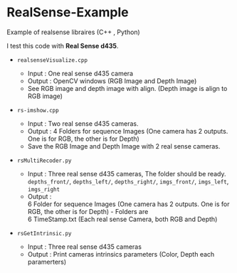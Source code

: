 # RealSense-Example

Example of realsense libraires (C++ , Python)  

I test this code with **Real Sense d435**.  

- `realsenseVisualize.cpp`
  - Input : One real sense d435 camera  
  - Output : OpenCV windows (RGB Image and Depth Image)  
  - See RGB image and depth image with align. (Depth image is align to RGB image)  
  
- `rs-imshow.cpp`
  - Input : Two real sense d435 cameras.  
  - Output : 4 Folders for sequence Images (One camera has 2 outputs. One is for RGB, the other is for Depth)  
  - Save the RGB Image and Depth Image with 2 real sense cameras.  

- `rsMultiRecoder.py`  
  - Input : Three real sense d435 cameras, The folder should be ready.  
  `depths_front/`, `depths_left/`, `depths_right/`, `imgs_front/`, `imgs_left`, `imgs_right`  
  - Output :  
    6 Folder for sequence Images (One camera has 2 outputs. One is for RGB, the other is for Depth) - Folders are  
    6 TimeStamp.txt (Each real sense Camera, both RGB and Depth)  
 
- `rsGetIntrinsic.py`  
  - Input : Three real sense d435 cameras  
  - Output : Print cameras intrinsics parameters (Color, Depth each paramerters)  
 
